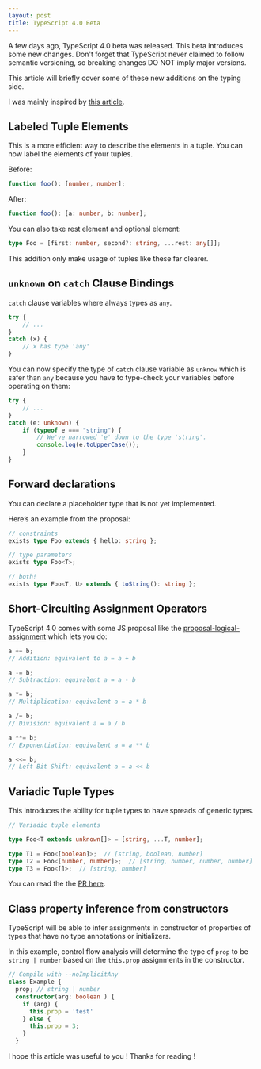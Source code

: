 ```yaml
---
layout: post
title: TypeScript 4.0 Beta
---
```


A few days ago, TypeScript 4.0 beta was released. This beta introduces some new changes. 
Don't forget that TypeScript never claimed to follow semantic versioning, so breaking changes DO NOT imply major versions. 

This article will briefly cover some of these new additions on the typing side.

I was mainly inspired by [this article](https://devblogs.microsoft.com/typescript/announcing-typescript-4-0-beta/).

## Labeled Tuple Elements

This is a more efficient way to describe the elements in a tuple.
You can now label the elements of your tuples.

Before:

```ts
function foo(): [number, number];
```

After:

```ts
function foo(): [a: number, b: number];
```

You can also take rest element and optional element:

```ts
type Foo = [first: number, second?: string, ...rest: any[]];
```

This addition only make usage of tuples like these far clearer.

## `unknown` on `catch` Clause Bindings

`catch` clause variables where always types as `any`.

```ts
try {
    // ...
}
catch (x) {
    // x has type 'any'
}
```

You can now specify the type of `catch` clause variable as `unknow` which is safer than `any` because you have to type-check your variables before operating on them:

```ts
try {
    // ...
}
catch (e: unknown) {
    if (typeof e === "string") {
        // We've narrowed 'e' down to the type 'string'.
        console.log(e.toUpperCase());
    }
}
```

## Forward declarations

You can declare a placeholder type that is not yet implemented.

Here’s an example from the proposal:

```ts
// constraints
exists type Foo extends { hello: string };

// type parameters
exists type Foo<T>;

// both!
exists type Foo<T, U> extends { toString(): string };
```

## Short-Circuiting Assignment Operators

TypeScript 4.0 comes with some JS proposal like the [proposal-logical-assignment](https://github.com/tc39/proposal-logical-assignment) which lets you do:

```ts
a += b;
// Addition: equivalent to a = a + b

a -= b;
// Subtraction: equivalent a = a - b

a *= b;
// Multiplication: equivalent a = a * b

a /= b;
// Division: equivalent a = a / b

a **= b;
// Exponentiation: equivalent a = a ** b

a <<= b;
// Left Bit Shift: equivalent a = a << b
```

## Variadic Tuple Types

This introduces the ability for tuple types to have spreads of generic types.

```ts
// Variadic tuple elements

type Foo<T extends unknown[]> = [string, ...T, number];

type T1 = Foo<[boolean]>;  // [string, boolean, number]
type T2 = Foo<[number, number]>;  // [string, number, number, number]
type T3 = Foo<[]>;  // [string, number]
```

You can read the the [PR here](https://github.com/microsoft/TypeScript/pull/39094).

## Class property inference from constructors

TypeScript will be able to infer assignments in constructor of properties of types that have no type annotations or initializers.

In this example, control flow analysis will determine the type of `prop` to be `string | number` based on the `this.prop` assignments in the constructor.

```ts
// Compile with --noImplicitAny
class Example {
  prop; // string | number
  constructor(arg: boolean ) {
    if (arg) {
      this.prop = 'test'
    } else {
      this.prop = 3;
    }
  }

```

I hope this article was useful to you ! Thanks for reading !